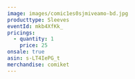 ```yaml
---
image: images/comic1es0sjmiveamo-bd.jpg
producttype: Sleeves
eventId: mkb4XfKk_
pricings:
  - quantity: 1
    price: 25
onsale: true
asin: s-LT4IePG_t
merchandise: comiket
---
```

